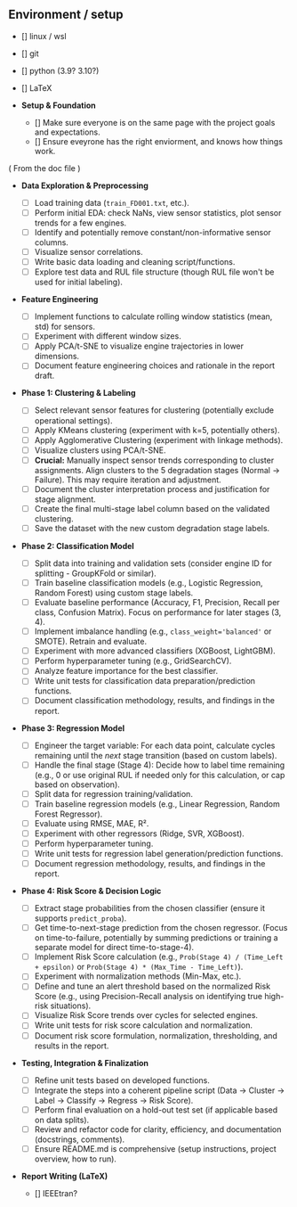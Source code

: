 ## Environment / setup

- [] linux / wsl
- [] git
- [] python (3.9? 3.10?)
- [] LaTeX

- **Setup & Foundation**

  - [] Make sure everyone is on the same page with the project goals and expectations.
  - [] Ensure eveyrone has the right enviorment, and knows how things work.

( From the doc file )

- **Data Exploration & Preprocessing**

  - [ ] Load training data (`train_FD001.txt`, etc.).
  - [ ] Perform initial EDA: check NaNs, view sensor statistics, plot sensor trends for a few engines.
  - [ ] Identify and potentially remove constant/non-informative sensor columns.
  - [ ] Visualize sensor correlations.
  - [ ] Write basic data loading and cleaning script/functions.
  - [ ] Explore test data and RUL file structure (though RUL file won't be used for initial labeling).

- **Feature Engineering**

  - [ ] Implement functions to calculate rolling window statistics (mean, std) for sensors.
  - [ ] Experiment with different window sizes.
  - [ ] Apply PCA/t-SNE to visualize engine trajectories in lower dimensions.
  - [ ] Document feature engineering choices and rationale in the report draft.

- **Phase 1: Clustering & Labeling**

  - [ ] Select relevant sensor features for clustering (potentially exclude operational settings).
  - [ ] Apply KMeans clustering (experiment with k=5, potentially others).
  - [ ] Apply Agglomerative Clustering (experiment with linkage methods).
  - [ ] Visualize clusters using PCA/t-SNE.
  - [ ] **Crucial:** Manually inspect sensor trends corresponding to cluster assignments. Align clusters to the 5 degradation stages (Normal -> Failure). This may require iteration and adjustment.
  - [ ] Document the cluster interpretation process and justification for stage alignment.
  - [ ] Create the final multi-stage label column based on the validated clustering.
  - [ ] Save the dataset with the new custom degradation stage labels.

- **Phase 2: Classification Model**

  - [ ] Split data into training and validation sets (consider engine ID for splitting - GroupKFold or similar).
  - [ ] Train baseline classification models (e.g., Logistic Regression, Random Forest) using custom stage labels.
  - [ ] Evaluate baseline performance (Accuracy, F1, Precision, Recall per class, Confusion Matrix). Focus on performance for later stages (3, 4).
  - [ ] Implement imbalance handling (e.g., `class_weight='balanced'` or SMOTE). Retrain and evaluate.
  - [ ] Experiment with more advanced classifiers (XGBoost, LightGBM).
  - [ ] Perform hyperparameter tuning (e.g., GridSearchCV).
  - [ ] Analyze feature importance for the best classifier.
  - [ ] Write unit tests for classification data preparation/prediction functions.
  - [ ] Document classification methodology, results, and findings in the report.

- **Phase 3: Regression Model**

  - [ ] Engineer the target variable: For each data point, calculate cycles remaining until the _next_ stage transition (based on custom labels).
  - [ ] Handle the final stage (Stage 4): Decide how to label time remaining (e.g., 0 or use original RUL if needed only for this calculation, or cap based on observation).
  - [ ] Split data for regression training/validation.
  - [ ] Train baseline regression models (e.g., Linear Regression, Random Forest Regressor).
  - [ ] Evaluate using RMSE, MAE, R².
  - [ ] Experiment with other regressors (Ridge, SVR, XGBoost).
  - [ ] Perform hyperparameter tuning.
  - [ ] Write unit tests for regression label generation/prediction functions.
  - [ ] Document regression methodology, results, and findings in the report.

- **Phase 4: Risk Score & Decision Logic**

  - [ ] Extract stage probabilities from the chosen classifier (ensure it supports `predict_proba`).
  - [ ] Get time-to-next-stage prediction from the chosen regressor. (Focus on time-to-failure, potentially by summing predictions or training a separate model for direct time-to-stage-4).
  - [ ] Implement Risk Score calculation (e.g., `Prob(Stage 4) / (Time_Left + epsilon)` or `Prob(Stage 4) * (Max_Time - Time_Left)`).
  - [ ] Experiment with normalization methods (Min-Max, etc.).
  - [ ] Define and tune an alert threshold based on the normalized Risk Score (e.g., using Precision-Recall analysis on identifying true high-risk situations).
  - [ ] Visualize Risk Score trends over cycles for selected engines.
  - [ ] Write unit tests for risk score calculation and normalization.
  - [ ] Document risk score formulation, normalization, thresholding, and results in the report.

- **Testing, Integration & Finalization**

  - [ ] Refine unit tests based on developed functions.
  - [ ] Integrate the steps into a coherent pipeline script (Data -> Cluster -> Label -> Classify -> Regress -> Risk Score).
  - [ ] Perform final evaluation on a hold-out test set (if applicable based on data splits).
  - [ ] Review and refactor code for clarity, efficiency, and documentation (docstrings, comments).
  - [ ] Ensure README.md is comprehensive (setup instructions, project overview, how to run).

- **Report Writing (LaTeX)**
  - [] IEEEtran?
